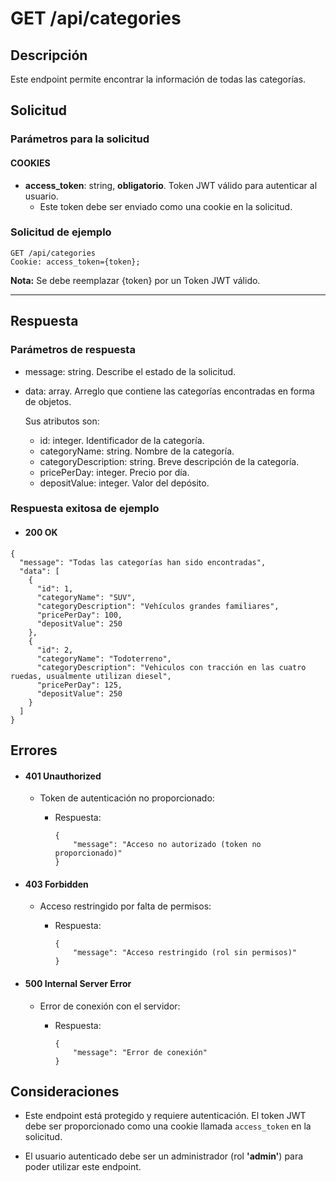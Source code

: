 # GET /api/categories

## Descripción
Este endpoint permite encontrar la información de todas las categorías.

## Solicitud
### Parámetros para la solicitud
#### COOKIES

- **access_token**: string, **obligatorio**. Token JWT válido para autenticar al usuario.
    - Este token debe ser enviado como una cookie en la solicitud.

### Solicitud de ejemplo

```
GET /api/categories
Cookie: access_token={token};
```

**Nota:** Se debe reemplazar {token} por un Token JWT válido.

---
## Respuesta
### Parámetros de respuesta
* message: string. Describe el estado de la solicitud.
* data: array. Arreglo que contiene las categorías encontradas en forma de objetos.

    Sus atributos son:
  * id: integer. Identificador de la categoría.
  * categoryName: string. Nombre de la categoría.
  * categoryDescription: string. Breve descripción de la categoría.
  * pricePerDay: integer. Precio por día.
  * depositValue: integer. Valor del depósito.

### Respuesta exitosa de ejemplo
* #### 200 OK
```
{
  "message": "Todas las categorías han sido encontradas",
  "data": [
    {
      "id": 1,
      "categoryName": "SUV",
      "categoryDescription": "Vehículos grandes familiares",
      "pricePerDay": 100,
      "depositValue": 250
    },
    {
      "id": 2,
      "categoryName": "Todoterreno",
      "categoryDescription": "Vehiculos con tracción en las cuatro ruedas, usualmente utilizan diesel",
      "pricePerDay": 125,
      "depositValue": 250
    }
  ]
}
```

## Errores

- #### 401 Unauthorized

    - Token de autenticación no proporcionado:

        - Respuesta:

          ```
          {
              "message": "Acceso no autorizado (token no proporcionado)"
          }
          ```

- #### 403 Forbidden

    - Acceso restringido por falta de permisos:

        - Respuesta:

          ```
          {
              "message": "Acceso restringido (rol sin permisos)"
          }
          ```

- #### 500 Internal Server Error

    - Error de conexión con el servidor:

        - Respuesta:

          ```
          {
              "message": "Error de conexión"
          }
          ```

## Consideraciones

- Este endpoint está protegido y requiere autenticación. El token JWT debe ser proporcionado como una cookie llamada `access_token` en la solicitud.

- El usuario autenticado debe ser un administrador (rol **'admin'**) para poder utilizar este endpoint.
